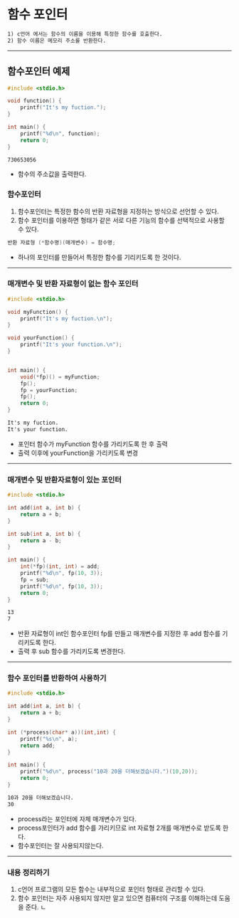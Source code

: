 # 함수 포인터

```txt
1) c언어 에서는 함수의 이름을 이용해 특정한 함수를 호출한다.
2) 함수 이름은 메모리 주소를 반환한다.
```

---

## 함수포인터 예제

```c
#include <stdio.h>

void function() {
    printf("It's my fuction.");
}

int main() {
    printf("%d\n", function);
    return 0;
}
```

```cmd
730653056
```

- 함수의 주소값을 출력한다.

### 함수포인터

1. 함수포인터는 특정한 함수의 반환 자료형을 지정하는 방식으로 선언할 수 있다.
2. 함수 포인터를 이용하면 형태가 같은 서로 다른 기능의 함수를 선택적으로 사용할 수 있다.

```c
반환 자료형 (*함수명)(매개변수) = 함수명;
```

- 하나의 포인터를 만들어서 특정한 함수를 기리키도록 한 것이다.

---

### 매개변수 및 반환 자료형이 없는 함수 포인터

```c
#include <stdio.h>

void myFunction() {
    printf("It's my fuction.\n");
}

void yourFunction() {
    printf("It's your function.\n");
}


int main() {
    void(*fp)() = myFunction;
    fp();
    fp = yourFunction;
    fp();
    return 0;
}
```

```cmd
It's my fuction.
It's your function.
```

- 포인터 함수가 myFunction 함수를 가리키도록 한 후 출력
- 출력 이후에 yourFunction을 가리키도록 변경

---

### 매개변수 및 반환자료형이 있는 포인터

```c
#include <stdio.h>

int add(int a, int b) {
    return a + b;
}

int sub(int a, int b) {
    return a - b;
}

int main() {
    int(*fp)(int, int) = add;
    printf("%d\n", fp(10, 3));
    fp = sub;
    printf("%d\n", fp(10, 3));
    return 0;
}
```

```cmd
13
7
```

- 반환 자료형이 int인 함수포인터 fp를 만들고 매개변수를 지정한 후 add 함수를 기리키도록 한다.
- 출력 후 sub 함수를 가리키도록 변경한다.

---

### 함수 포인터를 반환하여 사용하기

```c
#include <stdio.h>

int add(int a, int b) {
    return a + b;
}

int (*process(char* a))(int,int) {
    printf("%s\n", a);
    return add;
}

int main() {
    printf("%d\n", process("10과 20을 더해보겠습니다.")(10,20));
    return 0;
}
```

```cmd
10과 20을 더해보겠습니다.
30
```

- process라는 포인터에 자체 매개변수가 있다.
- process포인터가 add 함수를 가리키므로 int 자료형 2개를 매개변수로 받도록 한다.
- 함수포인터는 잘 사용되지않는다.

---

### 내용 정리하기

1. c언어 프로그램의 모든 함수는 내부적으로 포인터 형태로 관리할 수 있다.
2. 함수 포인터는 자주 사용되지 않지만 알고 있으면 컴퓨터의 구조를 이해하는데 도움을 준다. ㄴ
